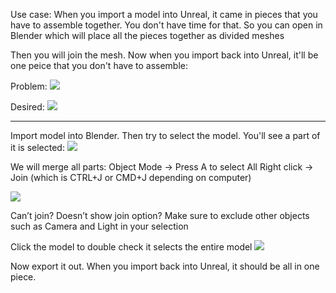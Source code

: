 Use case: When you import a model into Unreal, it came in pieces that you have to assemble together. You don't have time for that. So you can open in Blender which will place all the pieces together as divided meshes

Then you will join the mesh. Now when you import back into Unreal, it'll be one peice that you don't have to assemble:

Problem:
![](https://i.imgur.com/Mrk4f98.png)

Desired:
![](https://i.imgur.com/zUviJw6.png)

---

Import model into Blender. Then try to select the model. You'll see a part of it is selected:
![](https://i.imgur.com/Da1nluv.png)

We will merge all parts:
Object Mode → Press A to select All
Right click → Join (which is CTRL+J or CMD+J depending on computer)

![](https://i.imgur.com/eswF4CQ.png)


Can’t join? Doesn’t show join option? Make sure to exclude other objects such as Camera and Light in your selection

Click the model to double check it selects the entire model
![](https://i.imgur.com/n1qTdi1.png)

Now export it out. When you import back into Unreal, it should be all in one piece.